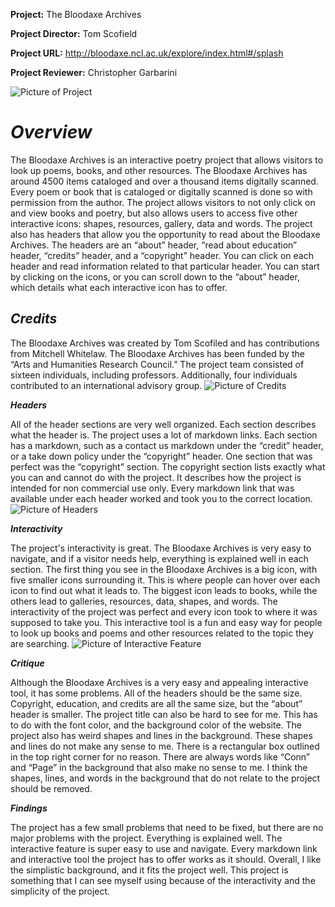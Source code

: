 **Project:**
The Bloodaxe Archives

**Project Director:**
Tom Scofield

**Project URL:**
http://bloodaxe.ncl.ac.uk/explore/index.html#/splash

**Project Reviewer:**
Christopher Garbarini


![Picture of Project](https://chrisgarbarini.github.io/Chris-Garbarini/images/Project.jpg)
# **_Overview_** 

The Bloodaxe Archives is an interactive poetry project that allows visitors to look up poems, books, and other resources. The Bloodaxe Archives has around 4500 items cataloged and over a thousand items digitally scanned. Every poem or book that is cataloged or digitally scanned is done so with permission from the author. The project allows visitors to not only click on and view books and poetry, but also allows users to access five other interactive icons: shapes, resources, gallery, data and words. The project also has headers that allow you the opportunity to read about the Bloodaxe Archives. The headers are an “about” header, “read about education” header, “credits” header, and a “copyright” header. You can click on each header and read information related to that particular header. You can start by clicking on the icons, or you can scroll down to the “about” header, which details what each interactive icon has to offer.

## **_Credits_**  

The Bloodaxe Archives was created by Tom Scofiled and has contributions from Mitchell Whitelaw. The Bloodaxe Archives has been funded by the “Arts and Humanities Research Council.” The project team consisted of sixteen individuals, including professors. Additionally, four individuals contributed to an international advisory group. 
![Picture of Credits](https://chrisgarbarini.github.io/Chris-Garbarini/images/credits.jpg)

**_Headers_** 

All of the header sections are very well organized. Each section describes what the header is. The project uses a lot of markdown links. Each section has a markdown, such as a contact us markdown under the “credit” header, or a take down policy under the “copyright” header.  One section that was perfect was the “copyright” section. The copyright section lists exactly what you can and cannot do with the project. It describes how the project is intended for non commercial use only. Every markdown link that was available under each header worked and took you to the correct location.
![Picture of Headers](https://chrisgarbarini.github.io/Chris-Garbarini/images/Header.jpg)

**_Interactivity_**

The project's interactivity is great. The Bloodaxe Archives is very easy to navigate, and if a visitor needs help, everything is explained well in each section. The first thing you see in the Bloodaxe Archives is a big icon, with five smaller icons surrounding it. This is where people can hover over each icon to find out what it leads to. The biggest icon leads to books, while the others lead to galleries, resources, data, shapes, and words. The interactivity of the project was perfect and every icon took to where it was supposed to take you. This interactive tool is a fun and easy way for people to look up books and poems and other resources related to the topic they are searching.
![Picture of Interactive Feature](https://chrisgarbarini.github.io/Chris-Garbarini/images/InteractiveFeature.jpg)

**_Critique_**

Although the Bloodaxe Archives is a very easy and appealing interactive tool, it has some problems. All of the headers should be the same size. Copyright, education, and credits are all the same size, but the “about” header is smaller. The project title can also be hard to see for me. This has to do with the font color, and the background color of the website. The project also has weird shapes and lines in the background. These shapes and lines do not make any sense to me. There is a rectangular box outlined in the top right corner for no reason. There are always words like “Conn” and “Page” in the background that also make no sense to me. I think the shapes, lines, and words in the background that do not relate to the project should be removed.

**_Findings_** 

The project has a few small problems that need to be fixed, but there are no major problems with the project. Everything is explained well. The interactive feature is super easy to use and navigate. Every markdown link and interactive tool the project has to offer works as it should. Overall, I like the simplistic background, and it fits the project well. This project is something that I can see myself using because of the interactivity and the simplicity of the project.   
 



